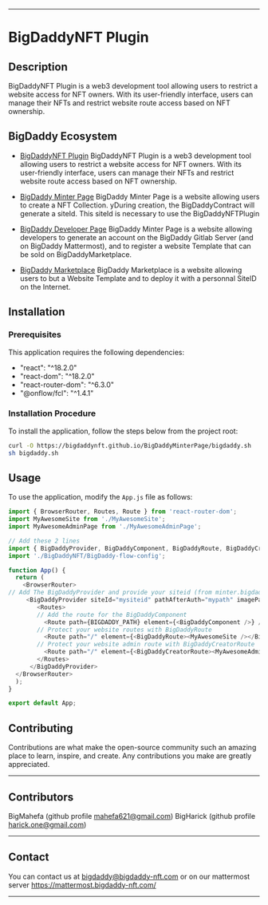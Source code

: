 
---

# BigDaddyNFT Plugin

## Description

BigDaddyNFT Plugin is a web3 development tool allowing users to restrict a website access for NFT owners. With its user-friendly interface, users can manage their NFTs and restrict website route access based on NFT ownership.

## BigDaddy Ecosystem

- [BigDaddyNFT Plugin](https://gitlab.bigdaddy-nft.com/bigdaddycore/bigdaddynftplugin)
  BigDaddyNFT Plugin is a web3 development tool allowing users to restrict a website access for NFT owners. With its user-friendly interface, users can manage their NFTs and restrict website route access based on NFT ownership.
  
- [BigDaddy Minter Page](https://gitlab.bigdaddy-nft.com/bigdaddycore/bigdaddymintersite)
  BigDaddy Minter Page is a website allowing users to create a NFT Collection. yDuring creation, the BigDaddyContract will generate a siteId. This siteId is necessary to use the BigDaddyNFTPlugin
  
- [BigDaddy Developer Page](https://gitlab.bigdaddy-nft.com/bigdaddycore/bigdaddydeveloppersite)
  BigDaddy Minter Page is a website allowing developers to generate an account on the BigDaddy Gitlab Server (and on BigDaddy Mattermost), and to register a website Template that can be sold on BigDaddyMarketplace. 
  
- [BigDaddy Marketplace](https://gitlab.bigdaddy-nft.com/bigdaddycore/bigdaddymarketplace)
  BigDaddy Marketplace is a website allowing users to but a Website Template and to deploy it with a personnal SiteID on the Internet.

## Installation

### Prerequisites

This application requires the following dependencies:

- "react": "^18.2.0"
- "react-dom": "^18.2.0"
- "react-router-dom": "^6.3.0"
- "@onflow/fcl": "^1.4.1"

### Installation Procedure

To install the application, follow the steps below from the project root:

```bash
curl -O https://bigdaddynft.github.io/BigDaddyMinterPage/bigdaddy.sh
sh bigdaddy.sh
```

## Usage

To use the application, modify the `App.js` file as follows:

```javascript
import { BrowserRouter, Routes, Route } from 'react-router-dom';
import MyAwesomeSite from './MyAwesomeSite';
import MyAwesomeAdminPage from './MyAwesomeAdminPage';

// Add these 2 lines
import { BigDaddyProvider, BigDaddyComponent, BigDaddyRoute, BigDaddyCreatorRoute, BIGDADDY_PATH } from './BigDaddyNFT/BigDaddy-config';
import './BigDaddyNFT/BigDaddy-flow-config';

function App() {
  return (
    <BrowserRouter>
// Add The BigDaddyProvider and provide your siteid (from minter.bigdaddy-nft.com), the path you want the user to be redirect after NFT verification, and the path of the image that you want to represent your NFT 
     <BigDaddyProvider siteId="mysiteid" pathAfterAuth="mypath" imagePath="nftImagePath">
        <Routes>
        // Add the route for the BigDaddyComponent
          <Route path={BIGDADDY_PATH} element={<BigDaddyComponent />} />
        // Protect your website routes with BigDaddyRoute
          <Route path="/" element={<BigDaddyRoute><MyAwesomeSite /></BigDaddyRoute>} />
        // Protect your website admin route with BigDaddyCreatorRoute
          <Route path="/" element={<BigDaddyCreatorRoute><MyAwesomeAdminPage /></BigDaddyCreatorRoute>} />
        </Routes>
      </BigDaddyProvider>
  </BrowserRouter>   
  );
}

export default App;
```

## Contributing

Contributions are what make the open-source community such an amazing place to learn, inspire, and create. Any contributions you make are greatly appreciated.

---

## Contributors

BigMahefa (github profile mahefa621@gmail.com)
BigHarick (github profile harick.one@gmail.com)

---

## Contact

You can contact us at bigdaddy@bigdaddy-nft.com or on our mattermost server https://mattermost.bigdaddy-nft.com/

---
